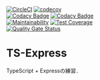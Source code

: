 [![CircleCI](https://circleci.com/gh/kotauchisunsun/ts-express.svg?style=svg)](https://circleci.com/gh/kotauchisunsun/ts-express)
[![codecov](https://codecov.io/gh/kotauchisunsun/ts-express/branch/master/graph/badge.svg)](https://codecov.io/gh/kotauchisunsun/ts-express)  
[![Codacy Badge](https://api.codacy.com/project/badge/Grade/7517300e5dbd468aa28bb0096eff84bf)](https://www.codacy.com/app/kotauchisunsun/ts-express?utm_source=github.com&amp;utm_medium=referral&amp;utm_content=kotauchisunsun/ts-express&amp;utm_campaign=Badge_Grade)
[![Codacy Badge](https://api.codacy.com/project/badge/Coverage/7517300e5dbd468aa28bb0096eff84bf)](https://www.codacy.com/app/kotauchisunsun/ts-express?utm_source=github.com&utm_medium=referral&utm_content=kotauchisunsun/ts-express&utm_campaign=Badge_Coverage)  
[![Maintainability](https://api.codeclimate.com/v1/badges/a3309e8f04b7bec4581f/maintainability)](https://codeclimate.com/github/kotauchisunsun/ts-express/maintainability)
[![Test Coverage](https://api.codeclimate.com/v1/badges/a3309e8f04b7bec4581f/test_coverage)](https://codeclimate.com/github/kotauchisunsun/ts-express/test_coverage)  
[![Quality Gate Status](https://sonarcloud.io/api/project_badges/measure?project=kotauchisunsun_ts-express&metric=alert_status)](https://sonarcloud.io/dashboard?id=kotauchisunsun_ts-express)

# TS-Express

TypeScript + Expressの練習．
